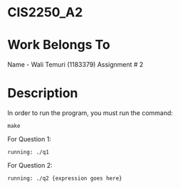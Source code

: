 # CIS2250_A2

# Work Belongs To

Name - Wali Temuri (1183379)
Assignment # 2

# Description

In order to run the program, you must run the command:

    make

For Question 1:

    running: ./q1

For Question 2:

    running: ./q2 {expression goes here}

